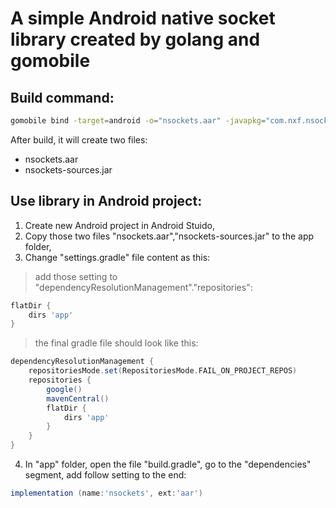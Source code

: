 # A simple Android native socket library created by golang and gomobile

## Build command:

```bash
gomobile bind -target=android -o="nsockets.aar" -javapkg="com.nxf.nsockets"
```

After build, it will create two files:

* nsockets.aar
* nsockets-sources.jar

## Use library in Android project:

1. Create new Android project in Android Stuido,
2. Copy those two files "nsockets.aar","nsockets-sources.jar" to the app folder,
3. Change "settings.gradle" file content as this:

> add those setting to "dependencyResolutionManagement"."repositories":

```groovy
flatDir {
	dirs 'app'
}
```

> the final gradle file should look like this:

```groovy
dependencyResolutionManagement {
    repositoriesMode.set(RepositoriesMode.FAIL_ON_PROJECT_REPOS)
    repositories {
        google()
        mavenCentral()
        flatDir {
            dirs 'app'
        }
    }
}
```

4. In "app" folder, open the file "build.gradle", go to the "dependencies" segment, add follow setting to the end:

```groovy
implementation (name:'nsockets', ext:'aar')
```

